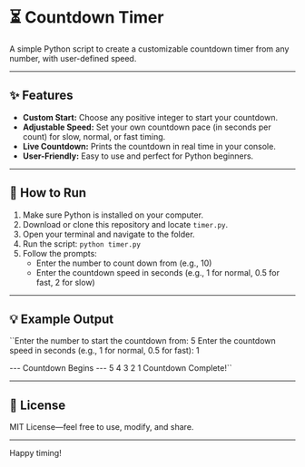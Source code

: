 # ⏳ Countdown Timer

A simple Python script to create a customizable countdown timer from any number, with user-defined speed.

---

## ✨ Features

- **Custom Start:** Choose any positive integer to start your countdown.
- **Adjustable Speed:** Set your own countdown pace (in seconds per count) for slow, normal, or fast timing.
- **Live Countdown:** Prints the countdown in real time in your console.
- **User-Friendly:** Easy to use and perfect for Python beginners.

---

## 🚀 How to Run

1. Make sure Python is installed on your computer.
2. Download or clone this repository and locate `timer.py`.
3. Open your terminal and navigate to the folder.
4. Run the script: `python timer.py`
5. Follow the prompts:
    - Enter the number to count down from (e.g., 10)
    - Enter the countdown speed in seconds (e.g., 1 for normal, 0.5 for fast, 2 for slow)

---

## 💡 Example Output
``Enter the number to start the countdown from: 5
Enter the countdown speed in seconds (e.g., 1 for normal, 0.5 for fast): 1

--- Countdown Begins ---
5
4
3
2
1
Countdown Complete!``

---

## 📄 License

MIT License—feel free to use, modify, and share.

---

Happy timing!
